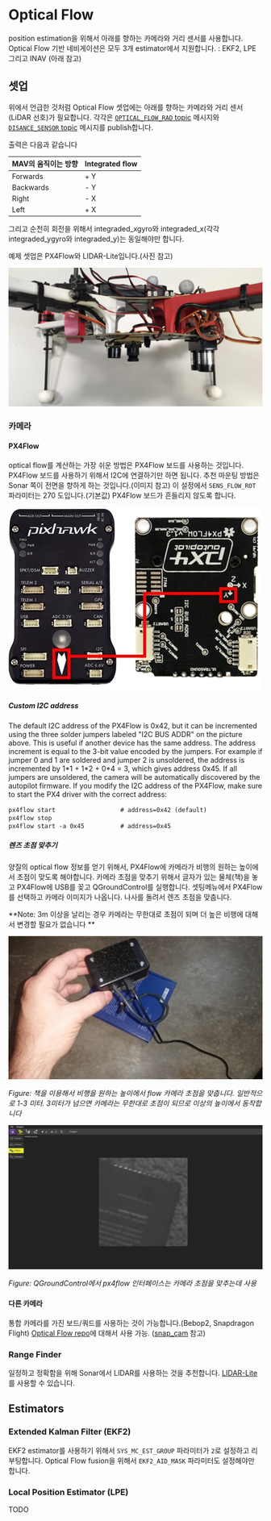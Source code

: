 # Optical Flow
position estimation을 위해서 아래를 향하는 카메라와 거리 센서를 사용합니다. Optical Flow 기반 네비게이션은 모두 3개 estimator에서 지원합니다. : EKF2, LPE 그리고 INAV (아래 참고)

## 셋업
위에서 언급한 것처럼 Optical Flow 셋업에는 아래를 향하는 카메라와 거리 센서(LiDAR 선호)가 필요합니다. 각각은 [`OPTICAL_FLOW_RAD` topic](http://mavlink.org/messages/common#OPTICAL_FLOW_RAD) 메시지와 [`DISANCE_SENSOR` topic](http://mavlink.org/messages/common#DISTANCE_SENSOR) 메시지를 publish합니다.

출력은 다음과 같습니다

| MAV의 움직이는 방향 | Integrated flow |
| -- | -- |
| Forwards | + Y |
| Backwards | - Y |
| Right | - X |
| Left | + X |

그리고 순전히 회전을 위해서 integraded_xgyro와 integraded_x(각각 integraded_ygyro와 integraded_y)는 동일해야만 합니다.

예제 셋업은 PX4Flow와 LIDAR-Lite입니다.(사진 참고)

![](../../assets/hardware/optical_flow/flow_lidar_attached.jpg)

### 카메라

#### PX4Flow
optical flow를 계산하는 가장 쉬운 방법은 PX4Flow 보드를 사용하는 것입니다. PX4Flow 보드를 사용하기 위해서 I2C에 연결하기만 하면 됩니다. 추천 마운팅 방법은 Sonar 쪽이 전면을 향하게 하는 것입니다.(이미지 참고) 이 설정에서 `SENS_FLOW_ROT` 파라미터는 270 도입니다.(기본값) PX4Flow 보드가 흔들리지 않도록 합니다.

![](../../assets/hardware/optical_flow/px4flowalignwithpixhawk.jpg)

##### Custom I2C address
The default I2C address of the PX4Flow is 0x42, but it can be incremented using the three solder jumpers labeled "I2C BUS ADDR" on the picture above. This is useful if another device has the same address.
The address increment is equal to the 3-bit value encoded by the jumpers. For example if jumper 0 and 1 are soldered and jumper 2 is unsoldered, the address is incremented by 1\*1 + 1\*2 + 0\*4 = 3, which gives address 0x45.
If all jumpers are unsoldered, the camera will be automatically discovered by the autopilot firmware.
If you modify the I2C address of the PX4Flow, make sure to start the PX4 driver with the correct address:
```
px4flow start                  # address=0x42 (default)
px4flow stop
px4flow start -a 0x45          # address=0x45
```

##### 렌즈 초점 맞추기
양질의 optical flow 정보를 얻기 위해서, PX4Flow에 카메라가 비행의 원하는 높이에서 초점이 맞도록 해야합니다. 카메라 초점을 맞추기 위해서 글자가 있는 물체(책)을 놓고 PX4Flow에 USB를 꽂고 QGroundControl를 실행합니다. 셋팅메뉴에서 PX4Flow를 선택하고 카메라 이미지가 나옵니다. 나사를 돌려서 렌즈 초점을 맞춥니다.

**Note: 3m 이상을 날리는 경우 카메라는 무한대로 초점이 되며 더 높은 비행에 대해서 변경할 필요가 없습니다 **

![](../../assets/flow/flow_focus_book.png)

*Figure: 책을 이용해서 비행을 원하는 높이에서 flow 카메라 초점을 맞춥니다. 일반적으로 1-3 미터. 3미터가 넘으면 카메라는 무한대로 초점이 되므로 이상의 높이에서 동작합니다*

![](../../assets/flow/flow_focusing.png)

*Figure: QGroundControl에서 px4flow 인터페이스는 카메라 초점을 맞추는데 사용*

#### 다른 카메라
통합 카메라를 가진 보드/쿼드를 사용하는 것이 가능합니다.(Bebop2, Snapdragon Flight) [Optical Flow repo](https://github.com/PX4/OpticalFlow)에 대해서 사용 가능. ([snap_cam](https://github.com/PX4/snap_cam) 참고)

### Range Finder
일정하고 정확함을 위해 Sonar에서 LIDAR를 사용하는 것을 추천합니다. [LIDAR-Lite](https://pixhawk.org/peripherals/rangefinder)를 사용할 수 있습니다.

## Estimators

### Extended Kalman Filter (EKF2)
EKF2 estimator를 사용하기 위해서 `SYS_MC_EST_GROUP` 파라미터가 `2`로 설정하고 리부팅합니다. Optical Flow fusion을 위해서 `EKF2_AID_MASK` 파라미터도 설정해야만 합니다.

### Local Position Estimator (LPE)
TODO

<!-- ### INAV (더이상 개발하지 않음)
INAV는 보정을 위해 고정 게인 행렬을 가지며 일정한 상태 kalman filter로 볼수 있습니다. 모든 position estimators 중에 가장 계산량이 적습니다.

#### 실내 비행 비디오
{% youtube %}https://www.youtube.com/watch?v=MtmWYCEEmS8{% endyoutube %}

#### 실외 비행 비디오
{% youtube %}https://www.youtube.com/watch?v=4MEEeTQiWrQ{% endyoutube %}


#### 파라미터
* `INAV_LIDAR_EST`는 1로 설정해서 측정한 거리기반 altitude estimation을 활성화
* `INAV_FLOW_DIST_X` and `INAV_FLOW_DIST_Y`
	이 2개 값(미터)은 yaw 보상으로 사용됩니다.
  offset은 위 Figure 1에 따라서 측정해야만 합니다.
  위 예제에서 PX4Flow의 offset은(붉은 점선) 음수 X offset과 음수 Y offset을 가집니다.
* `INAV_LIDAR_OFF`
  lidar-lite에 대해서 칼리브레이션 offset을 미터 단위로 설정합니다. 해당 값은 측정한 거리에 추가됩니다.


#### 고급 파라미터

고급 사용/개발에 대해서 다음 파라미터도 변경할 수 있습니다. 내용을 알지 못한다면 변경하지 마세요!

* `INAV_FLOW_W`
	flow estimation/update에 대한 weight를 설정
* `INAV_LIDAR_ERR`
	altitude estimation/update 에대한 임계값을 미터단위로 설정. 만약 보정할 값이 이 값보다 크다면 업데이트로 사용할 수 없습니다. -->
